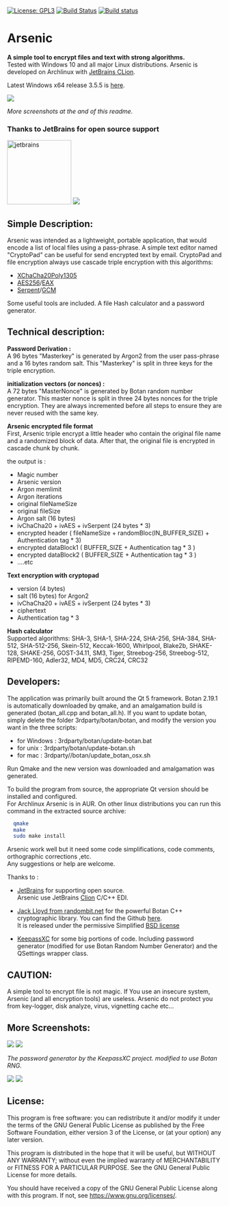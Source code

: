 [![License: GPL3](https://img.shields.io/badge/License-GPL3-green.svg)](https://opensource.org/licenses/GPL-3.0)
[![Build Status](https://app.travis-ci.com/Antidote1911/arsenic.svg?branch=master)](https://app.travis-ci.com/Antidote1911/arsenic)
[![Build status](https://ci.appveyor.com/api/projects/status/eid3dqq4c28u7sf4?svg=true)](https://ci.appveyor.com/project/Antidote1911/arsenic)


# Arsenic
**A simple tool to encrypt files and text with strong algorithms.**<br>
Tested with Windows 10 and all major Linux distributions. Arsenic is developed on Archlinux with [JetBrains CLion](https://www.jetbrains.com/clion).

Latest Windows x64 release 3.5.5 is [here](https://github.com/Antidote1911/arsenic/releases/latest).

<img src='screenshots/main_dark.png'/>

*More screenshots at the and of this readme.*

### Thanks to JetBrains for open source support

<a href="https://www.jetbrains.com/"><img src="./screenshots/jetbrains.png" alt="jetbrains" width="150"></a>
<img src='https://www.gnu.org/graphics/gplv3-with-text-136x68.png'/>

## Simple Description: ##
Arsenic was intended as a lightweight, portable application, that would encode a list of local files using a pass-phrase. A simple text editor named "CryptoPad" can be useful for send encrypted text by email. CryptoPad and file encryption always use cascade triple encryption with this algorithms:
- [XChaCha20Poly1305](https://botan.randombit.net/handbook/api_ref/cipher_modes.html#chacha20poly1305)
- [AES256](https://en.wikipedia.org/wiki/Advanced_Encryption_Standard)/[EAX](https://en.wikipedia.org/wiki/EAX_mode)
- [Serpent](https://en.wikipedia.org/wiki/Serpent_(cipher))/[GCM](https://en.wikipedia.org/wiki/Galois/Counter_Mode)

Some useful tools are included. A file Hash calculator and a password generator.

## Technical description: ##

**Password Derivation :**<br>
A 96 bytes "Masterkey" is generated by Argon2 from the user pass-phrase and a 16 bytes random salt. This "Masterkey" is split in three keys for the triple encryption.

**initialization vectors (or nonces) :**<br>
A 72 bytes "MasterNonce" is generated by Botan random number generator. This master nonce is split in three 24 bytes nonces for the triple encryption. They are always incremented before all steps to ensure they are never reused with the same key.

**Arsenic encrypted file format**<br>
First, Arsenic triple encrypt a little header who contain the original file name and a randomized block of data. After that, the original file is encrypted in cascade chunk by chunk.

the output is :
- Magic number
- Arsenic version
- Argon memlimit
- Argon iterations
- original fileNameSize
- original fileSize
- Argon salt  (16 bytes)
- ivChaCha20 +  ivAES +  ivSerpent (24 bytes * 3)
- encrypted header  ( fileNameSize + randomBloc(IN_BUFFER_SIZE) + Authentication tag * 3)
- encrypted dataBlock1  ( BUFFER_SIZE + Authentication tag * 3 )
- encrypted dataBlock2  ( BUFFER_SIZE + Authentication tag * 3 )
- ....etc

**Text encryption with cryptopad**<br>

- version    (4 bytes)
- salt       (16 bytes) for Argon2
- ivChaCha20 +  ivAES +  ivSerpent (24 bytes * 3)
- ciphertext
- Authentication tag * 3

**Hash calculator**<br>
Supported algorithms: SHA-3, SHA-1, SHA-224, SHA-256, SHA-384, SHA-512, SHA-512-256, Skein-512, Keccak-1600, Whirlpool, Blake2b, SHAKE-128, SHAKE-256, GOST-34.11, SM3, Tiger, Streebog-256, Streebog-512, RIPEMD-160, Adler32, MD4, MD5, CRC24, CRC32


## Developers: ##
The application was primarily built around the Qt 5 framework.
Botan 2.19.1 is automatically downloaded by qmake, and an amalgamation build is generated (botan_all.cpp and botan_all.h).
If you want to update botan, simply delete the folder 3rdparty/botan/botan, and modify the version you want in the three scripts:

- for Windows : 3rdparty/botan/update-botan.bat
- for unix : 3rdparty/botan/update-botan.sh
- for mac : 3rdparty//botan/update_botan_osx.sh

Run Qmake and the new version was downloaded and amalgamation was generated.

To build the program from source, the appropriate Qt version should be installed and configured.<br>
For Archlinux Arsenic is in AUR.
On other linux distributions you can run this command in the extracted source archive:
```bash
  qmake
  make
  sudo make install
```
Arsenic work well but it need some code simplifications, code comments, orthographic corrections ,etc.<br> Any suggestions or help are welcome.


Thanks to :
- [JetBrains](https://www.jetbrains.com/) for supporting open source.<br>
Arsenic use JetBrains [Clion](https://www.jetbrains.com/clion/) C/C++ EDI.

- [Jack Lloyd from randombit.net](https://botan.randombit.net) for the powerful Botan C++ cryptographic library. You can find the Github [here](https://github.com/randombit/botan).<br>
It is released under the permissive Simplified [BSD license](https://botan.randombit.net/license.txt)

- [KeepassXC](https://github.com/keepassxreboot/keepassxc) for some big portions of code. Including password generator (modified for use Botan Random Number Generator) and the QSettings wrapper class.

## CAUTION: ##
A simple tool to encrypt file is not magic. If You use an insecure system, Arsenic (and all encryption tools) are useless. Arsenic do not protect you from key-logger, disk analyze, virus, vignetting cache etc...

## More Screenshots: ##
<img src='screenshots/main_dark.png'/>
<img src='screenshots/pass_gen.png'/>

*The password generator by the KeepassXC project. modified to use Botan RNG.*

<img src='screenshots/hash.png'/>
<img src='screenshots/cryptopad_light.png'/>

## License: ##
This program is free software: you can redistribute it and/or modify
it under the terms of the GNU General Public License as published by
the Free Software Foundation, either version 3 of the License, or
(at your option) any later version.

This program is distributed in the hope that it will be useful,
but WITHOUT ANY WARRANTY; without even the implied warranty of
MERCHANTABILITY or FITNESS FOR A PARTICULAR PURPOSE.  See the
GNU General Public License for more details.

You should have received a copy of the GNU General Public License
along with this program.  If not, see <https://www.gnu.org/licenses/>.
